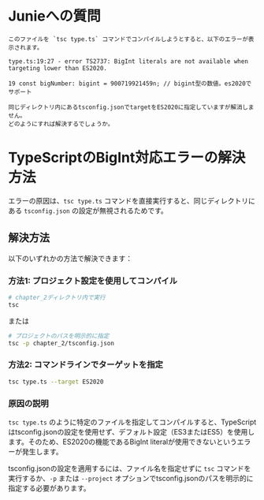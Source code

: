 # Junieへの質問

```
このファイルを `tsc type.ts` コマンドでコンパイルしようとすると、以下のエラーが表示されます。

type.ts:19:27 - error TS2737: BigInt literals are not available when targeting lower than ES2020.

19 const bigNumber: bigint = 900719921459n; // bigint型の数値。es2020でサポート

同じディレクトリ内にあるtsconfig.jsonでtargetをES2020に指定していますが解消しません。
どのようにすれば解決するでしょうか。
```

# TypeScriptのBigInt対応エラーの解決方法

エラーの原因は、`tsc type.ts` コマンドを直接実行すると、同じディレクトリにある `tsconfig.json` の設定が無視されるためです。

## 解決方法

以下のいずれかの方法で解決できます：

### 方法1: プロジェクト設定を使用してコンパイル
```bash
# chapter_2ディレクトリ内で実行
tsc
```
または
```bash
# プロジェクトのパスを明示的に指定
tsc -p chapter_2/tsconfig.json
```

### 方法2: コマンドラインでターゲットを指定
```bash
tsc type.ts --target ES2020
```

### 原因の説明
`tsc type.ts` のように特定のファイルを指定してコンパイルすると、TypeScriptはtsconfig.jsonの設定を使用せず、デフォルト設定（ES3またはES5）を使用します。そのため、ES2020の機能であるBigInt literalが使用できないというエラーが発生します。

tsconfig.jsonの設定を適用するには、ファイル名を指定せずに `tsc` コマンドを実行するか、`-p` または `--project` オプションでtsconfig.jsonのパスを明示的に指定する必要があります。